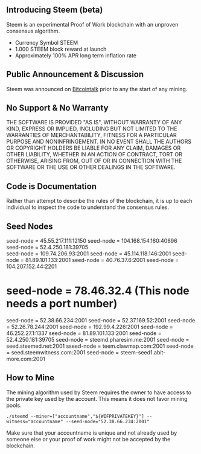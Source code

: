 Introducing Steem (beta)
-----------------

Steem is an experimental Proof of Work blockchain with an unproven consensus
algorithm. 

  - Currency Symbol STEEM 
  - 1.000 STEEM block reward at launch
  - Approximately 100% APR long term inflation rate

Public Announcement & Discussion
--------------------------------

Steem was announced on [Bitcointalk](https://bitcointalk.org/index.php?topic=1410943.new) prior to
any the start of any mining.  

No Support & No Warranty 
------------------------
THE SOFTWARE IS PROVIDED "AS IS", WITHOUT WARRANTY OF ANY KIND, EXPRESS OR
IMPLIED, INCLUDING BUT NOT LIMITED TO THE WARRANTIES OF MERCHANTABILITY,
FITNESS FOR A PARTICULAR PURPOSE AND NONINFRINGEMENT. IN NO EVENT SHALL THE
AUTHORS OR COPYRIGHT HOLDERS BE LIABLE FOR ANY CLAIM, DAMAGES OR OTHER
LIABILITY, WHETHER IN AN ACTION OF CONTRACT, TORT OR OTHERWISE, ARISING FROM,
OUT OF OR IN CONNECTION WITH THE SOFTWARE OR THE USE OR OTHER DEALINGS IN
THE SOFTWARE.

Code is Documentation
---------------------

Rather than attempt to describe the rules of the blockchain, it is up to
each individual to inspect the code to understand the consensus rules.  

Seed Nodes
----------

seed-node = 45.55.217.111:12150
seed-node = 104.168.154.160:40696                    
seed-node = 52.4.250.181:39705                       
seed-node = 109.74.206.93:2001
seed-node = 45.114.118.146:2001
seed-node = 81.89.101.133:2001
seed-node = 40.76.37.6:2001
seed-node = 104.207.152.44:2201
# seed-node = 78.46.32.4 (This node needs a port number)
seed-node = 52.38.66.234:2001
seed-node = 52.37.169.52:2001
seed-node = 52.26.78.244:2001
seed-node = 192.99.4.226:2001
seed-node = 46.252.27.1:1337
seed-node = 81.89.101.133:2001
seed-node = 52.4.250.181:39705
seed-node = steemd.pharesim.me:2001
seed-node = seed.steemed.net:2001
sseed-node = teem.clawmap.com:2001
seed-node = seed.steemwitness.com:2001
seed-node = steem-seed1.abit-more.com:2001


How to Mine
-----------

The mining algorithm used by Steem requires the owner to have access to the private key
used by the account. This means it does not favor mining pools.

    ./steemd --miner=["accountname","${WIFPRIVATEKEY}"] --witness="accountname" --seed-node="52.38.66.234:2001"

Make sure that your accountname is unique and not already used by someone else or your proof of work
might not be accepted by the blockchain.
